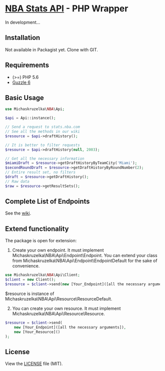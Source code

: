 # [NBA Stats API](http://stats.nba.com/) - PHP Wrapper

In development...

## Installation

Not available in Packagist yet. Clone with GIT.

## Requirements

- (>=) PHP 5.6
- [Guzzle 6](http://docs.guzzlephp.org/en/latest/)

## Basic Usage

```php
use Michaskruzelka\NBA\Api;

$api = Api::instance();

// Send a request to stats.nba.com
// See all the methods in our wiki
$resource = $api->draftHistory();

// It is better to filter requests
$resource = $api->draftHistory(null, 2003);

// Get all the necessary information
$miamiDraft = $resource->getDraftHistoryByTeamCity('Miami');
$secondRoundDraft = $resource->getDraftHistoryByRoundNumber(2);
// Entire result set, no filters
$draft = $resource->getDraftHistory();
// Raw data
$raw = $resource->getResultSets();
```

## Complete List of Endpoints

See the [wiki](https://github.com/michaskruzelka/nba-stats-api/wiki).

## Extend functionality
The package is open for extension:

1) Create your own endpoint. It must implement
Michaskruzelka\NBA\Api\Endpoint\Endpoint. You can extend your
class from Michaskruzelka\NBA\Api\Endpoint\EndpointDefault
for the sake of convenience.
```php
use Michaskruzelka\NBA\Api\Client;
$client = new Client();
$resource = $client->send(new [Your_Endpoint]([all the necessary arguments]));
```
$resource is instance of Michaskruzelka\NBA\Api\Resource\ResourceDefault.

2) You can create your own resource. It must implement
Michaskruzelka\NBA\Api\Resource\Resource.
```php
$resource = $client->send(
    new [Your_Endpoint]([all the necessary arguments]),
    new [Your_Resource]()
);
```

## License
View the [LICENSE](https://github.com/michaskruzelka/nba-stats-api/blob/master/LICENSE) file
(MIT).
